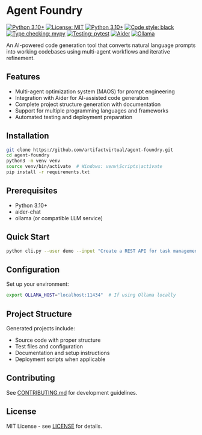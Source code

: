 # Agent Foundry

[![Python 3.10+](https://img.shields.io/badge/python-3.10%2B-blue.svg)](https://www.python.org/downloads/)
[![License: MIT](https://img.shields.io/badge/License-MIT-yellow.svg)](https://opensource.org/licenses/MIT)
[![Python 3.10+](https://img.shields.io/badge/python-3.10%2B-blue.svg)](https://www.python.org/downloads/)
[![Code style: black](https://img.shields.io/badge/code%20style-black-000000.svg)](https://github.com/psf/black)
[![Type checking: mypy](https://img.shields.io/badge/type%20checking-mypy-blue)](http://mypy-lang.org/)
[![Testing: pytest](https://img.shields.io/badge/testing-pytest-green)](https://docs.pytest.org/)
[![Aider](https://img.shields.io/badge/AI-Aider--Chat-brightgreen.svg)](https://github.com/paul-gauthier/aider)
[![Ollama](https://img.shields.io/badge/LLM-Ollama-black.svg)](https://ollama.ai/)

An AI-powered code generation tool that converts natural language prompts into working codebases using multi-agent workflows and iterative refinement.

## Features

- Multi-agent optimization system (MAOS) for prompt engineering
- Integration with Aider for AI-assisted code generation
- Complete project structure generation with documentation
- Support for multiple programming languages and frameworks
- Automated testing and deployment preparation

## Installation

```bash
git clone https://github.com/artifactvirtual/agent-foundry.git
cd agent-foundry
python3 -m venv venv
source venv/bin/activate  # Windows: venv\Scripts\activate
pip install -r requirements.txt
```

## Prerequisites

- Python 3.10+
- aider-chat
- ollama (or compatible LLM service)

## Quick Start

```bash
python cli.py --user demo --input "Create a REST API for task management"
```

## Configuration

Set up your environment:

```bash
export OLLAMA_HOST="localhost:11434"  # If using Ollama locally
```

## Project Structure

Generated projects include:
- Source code with proper structure
- Test files and configuration
- Documentation and setup instructions
- Deployment scripts when applicable

## Contributing

See [CONTRIBUTING.md](./CONTRIBUTING.md) for development guidelines.

## License

MIT License - see [LICENSE](./LICENSE) for details.

